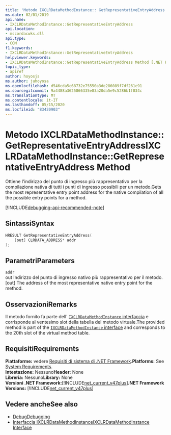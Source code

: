 ```yaml
---
title: 'Metodo IXCLRDataMethodInstance:: GetRepresentativeEntryAddress'
ms.date: 02/01/2019
api.name:
- IXCLRDataMethodInstance::GetRepresentativeEntryAddress
api.location:
- mscordacwks.dll
api.type:
- COM
f1.keywords:
- IXCLRDataMethodInstance::GetRepresentativeEntryAddress
helpviewer.keywords:
- IXCLRDataMethodInstance::GetRepresentativeEntryAddress Method [.NET Framework debugging]
topic_type:
- apiref
author: hoyosjs
ms.author: juhoyosa
ms.openlocfilehash: d546cda5c68732e75550a3de286089f7df261c91
ms.sourcegitcommit: 9a4488a3625866335e83a20da5e9c5286b1f034c
ms.translationtype: MT
ms.contentlocale: it-IT
ms.lasthandoff: 05/15/2020
ms.locfileid: "83420903"
---
```

# <a name="ixclrdatamethodinstancegetrepresentativeentryaddress-method"></a><span data-ttu-id="cf414-102">Metodo IXCLRDataMethodInstance:: GetRepresentativeEntryAddress</span><span class="sxs-lookup"><span data-stu-id="cf414-102">IXCLRDataMethodInstance::GetRepresentativeEntryAddress Method</span></span>

<span data-ttu-id="cf414-103">Ottiene l'indirizzo del punto di ingresso più rappresentativo per la compilazione nativa di tutti i punti di ingresso possibili per un metodo.</span><span class="sxs-lookup"><span data-stu-id="cf414-103">Gets the most representative entry point address for the native compilation of all the possible entry points for a method.</span></span>

[!INCLUDE[debugging-api-recommended-note](../../../../includes/debugging-api-recommended-note.md)]

## <a name="syntax"></a><span data-ttu-id="cf414-104">Sintassi</span><span class="sxs-lookup"><span data-stu-id="cf414-104">Syntax</span></span>

```cpp
HRESULT GetRepresentativeEntryAddress(
    [out] CLRDATA_ADDRESS* addr
);
```

## <a name="parameters"></a><span data-ttu-id="cf414-105">Parametri</span><span class="sxs-lookup"><span data-stu-id="cf414-105">Parameters</span></span>

`addr`\
<span data-ttu-id="cf414-106">out Indirizzo del punto di ingresso nativo più rappresentativo per il metodo.</span><span class="sxs-lookup"><span data-stu-id="cf414-106">[out] The address of the most representative native entry point for the method.</span></span>

## <a name="remarks"></a><span data-ttu-id="cf414-107">Osservazioni</span><span class="sxs-lookup"><span data-stu-id="cf414-107">Remarks</span></span>

<span data-ttu-id="cf414-108">Il metodo fornito fa parte dell' [ `IXCLRDataMethodInstance` interfaccia](ixclrdatamethodinstance-interface.md) e corrisponde al ventesimo slot della tabella del metodo virtuale.</span><span class="sxs-lookup"><span data-stu-id="cf414-108">The provided method is part of the [`IXCLRDataMethodInstance` interface](ixclrdatamethodinstance-interface.md) and corresponds to the 20th slot of the virtual method table.</span></span>

## <a name="requirements"></a><span data-ttu-id="cf414-109">Requisiti</span><span class="sxs-lookup"><span data-stu-id="cf414-109">Requirements</span></span>

<span data-ttu-id="cf414-110">**Piattaforme:** vedere [Requisiti di sistema di .NET Framework](../../get-started/system-requirements.md).</span><span class="sxs-lookup"><span data-stu-id="cf414-110">**Platforms:** See [System Requirements](../../get-started/system-requirements.md).</span></span>  
<span data-ttu-id="cf414-111">**Intestazione:** Nessuno</span><span class="sxs-lookup"><span data-stu-id="cf414-111">**Header:** None</span></span>  
<span data-ttu-id="cf414-112">**Libreria:** Nessuno</span><span class="sxs-lookup"><span data-stu-id="cf414-112">**Library:** None</span></span>  
<span data-ttu-id="cf414-113">**Versioni .NET Framework:**[!INCLUDE[net_current_v47plus](../../../../includes/net-current-v47plus.md)]</span><span class="sxs-lookup"><span data-stu-id="cf414-113">**.NET Framework Versions:** [!INCLUDE[net_current_v47plus](../../../../includes/net-current-v47plus.md)]</span></span>  

## <a name="see-also"></a><span data-ttu-id="cf414-114">Vedere anche</span><span class="sxs-lookup"><span data-stu-id="cf414-114">See also</span></span>

- [<span data-ttu-id="cf414-115">Debug</span><span class="sxs-lookup"><span data-stu-id="cf414-115">Debugging</span></span>](index.md)
- [<span data-ttu-id="cf414-116">Interfaccia IXCLRDataMethodInstance</span><span class="sxs-lookup"><span data-stu-id="cf414-116">IXCLRDataMethodInstance Interface</span></span>](ixclrdatamethodinstance-interface.md)
